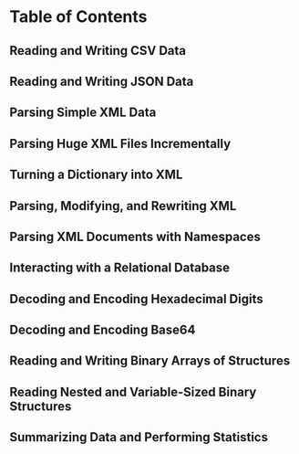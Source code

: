 # Table of Contents

## Reading and Writing CSV Data

## Reading and Writing JSON Data

## Parsing Simple XML Data

## Parsing Huge XML Files Incrementally

## Turning a Dictionary into XML

## Parsing, Modifying, and Rewriting XML

## Parsing XML Documents with Namespaces

## Interacting with a Relational Database

## Decoding and Encoding Hexadecimal Digits

## Decoding and Encoding Base64

## Reading and Writing Binary Arrays of Structures

## Reading Nested and Variable-Sized Binary Structures

## Summarizing Data and Performing Statistics
